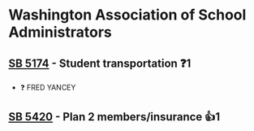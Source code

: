 # Washington Association of School Administrators

## [SB 5174](/bill/2023-24/sb/5174/) - Student transportation   ❓1
* ❓ FRED YANCEY

## [SB 5420](/bill/2023-24/sb/5420/) - Plan 2 members/insurance 👍1  